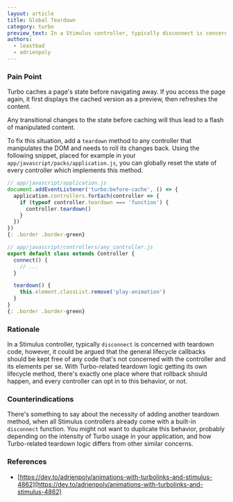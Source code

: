 ```yaml
---
layout: article
title: Global Teardown
category: turbo
preview_text: In a Stimulus controller, typically disconnect is concerned with teardown code, however, it could be argued that the general lifecycle callbacks should be kept free of any code that’s not concerned with the controller and its elements per se. With Turbo-related teardown logic getting its own lifecycle method, there’s exactly one place where that rollback should happen, and every controller can opt in to this behavior, or not.
authors: 
  - leastbad
  - adrienpoly
---
```


### Pain Point
Turbo caches a page's state before navigating away. If you access the page again, it first displays the cached version as a preview, then refreshes the content.

Any transitional changes to the state before caching will thus lead to a flash of manipulated content.

To fix this situation, add a `teardown` method to any controller that manipulates the DOM and needs to roll its changes back. Using the following snippet, placed for example in your `app/javascript/packs/application.js`, you can globally reset the state of every controller which implements this method.

```js
// app/javascript/application.js
document.addEventListener('turbo:before-cache', () => {
  application.controllers.forEach(controller => {
    if (typeof controller.teardown === 'function') {
      controller.teardown()
    }
  })
})
{: .border .border-green}
```

```js
// app/javascript/controllers/any_controller.js
export default class extends Controller {
  connect() {
    // ...
  }

  teardown() {
    this.element.classList.remove('play-animation')
  }
}
{: .border .border-green}
```

### Rationale

In a Stimulus controller, typically `disconnect` is concerned with teardown code, however, it could be argued that the general lifecycle callbacks should be kept free of any code that's not concerned with the controller and its elements per se. With Turbo-related teardown logic getting its own lifecycle method, there's exactly one place where that rollback should happen, and every controller can opt in to this behavior, or not.

### Counterindications
There's something to say about the necessity of adding another teardown method, when all Stimulus controllers already come with a built-in `disconnect` function. You might not want to duplicate this behavior, probably depending on the intensity of Turbo usage in your application, and how Turbo-related teardown logic differs from other similar concerns.


### References
- [https://dev.to/adrienpoly/animations-with-turbolinks-and-stimulus-4862](https://dev.to/adrienpoly/animations-with-turbolinks-and-stimulus-4862)
